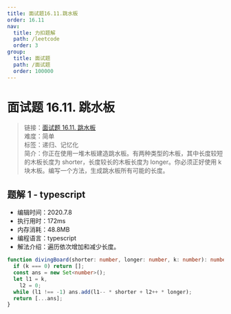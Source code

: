 ```yaml
---
title: 面试题16.11.跳水板
order: 16.11
nav:
  title: 力扣题解
  path: /leetcode
  order: 3
group:
  title: 面试题
  path: /面试题
  order: 100000
---
```


# 面试题 16.11. 跳水板

> 链接：[面试题 16.11. 跳水板](https://leetcode-cn.com/problems/diving-board-lcci/)  
> 难度：简单  
> 标签：递归、记忆化  
> 简介：你正在使用一堆木板建造跳水板。有两种类型的木板，其中长度较短的木板长度为 shorter，长度较长的木板长度为 longer。你必须正好使用 k 块木板。编写一个方法，生成跳水板所有可能的长度。

## 题解 1 - typescript

- 编辑时间：2020.7.8
- 执行用时：172ms
- 内存消耗：48.8MB
- 编程语言：typescript
- 解法介绍：遍历依次增加和减少长度。

```typescript
function divingBoard(shorter: number, longer: number, k: number): number[] {
  if (k === 0) return [];
  const ans = new Set<number>();
  let l1 = k,
    l2 = 0;
  while (l1 !== -1) ans.add(l1-- * shorter + l2++ * longer);
  return [...ans];
}
```

